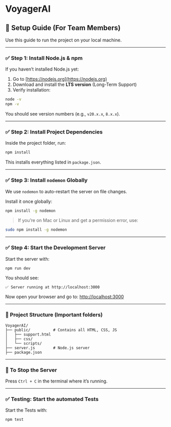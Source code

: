 # VoyagerAI

## 🚀 Setup Guide (For Team Members)

Use this guide to run the project on your local machine.

---

### ✅ Step 1: Install Node.js & npm

If you haven’t installed Node.js yet:

1. Go to [https://nodejs.org](https://nodejs.org)
2. Download and install the **LTS version** (Long-Term Support)
3. Verify installation:

```bash
node -v
npm -v
```

You should see version numbers (e.g., `v20.x.x`, `8.x.x`).

---

### ✅ Step 2: Install Project Dependencies

Inside the project folder, run:

```bash
npm install
```

This installs everything listed in `package.json`.

---

### ✅ Step 3: Install `nodemon` Globally

We use `nodemon` to auto-restart the server on file changes.

Install it once globally:

```bash
npm install -g nodemon
```

> If you’re on Mac or Linux and get a permission error, use:

```bash
sudo npm install -g nodemon
```

---

### ✅ Step 4: Start the Development Server

Start the server with:

```bash
npm run dev
```

You should see:

```
✅ Server running at http://localhost:3000
```

Now open your browser and go to:
[http://localhost:3000](http://localhost:3000)

---

### 📁 Project Structure (Important folders)

```
VoyagerAI/
├── public/          # Contains all HTML, CSS, JS
│   ├── support.html
│   ├── css/
│   └── scripts/
├── server.js        # Node.js server
├── package.json
```

---

### 🚫 To Stop the Server

Press `Ctrl + C` in the terminal where it’s running.

---


### ✅ Testing: Start the automated Tests

Start the Tests with:

```bash
npm test
```
